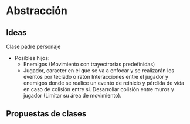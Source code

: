 # Abstracción

## Ideas
Clase padre personaje
* Posibles hijos:
  * Enemigos (Movimiento con trayectrorias predefinidas)
  * Jugador, caracter en el que se va a enfocar y se realizarán los eventos por teclado o ratón
Interacciones entre el jugador y enemigos donde se realice un evento de reinicio y pérdida de vida en caso de colisión entre si.
Desarrollar colisión entre muros y jugador (Limitar su área de movimiento).





## Propuestas de clases 

